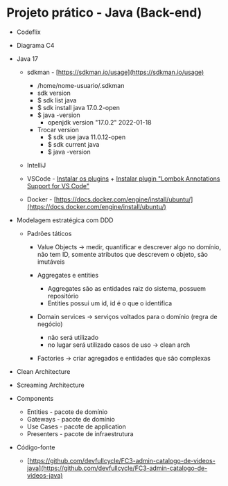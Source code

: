# Projeto prático - Java (Back-end)

  - Codeflix

  - Diagrama C4
  
  - Java 17
  
    - sdkman - [https://sdkman.io/usage](https://sdkman.io/usage)
	
	  - /home/nome-usuario/.sdkman
	  - sdk version
	  - $ sdk list java
	  - $ sdk install java 17.0.2-open
	  - $ java -version
        - openjdk version "17.0.2" 2022-01-18
      - Trocar version		
        - $ sdk use java 11.0.12-open
	    - $ sdk current java
		- $ java -version
		
    - IntelliJ
	
	- VSCode - [Instalar os plugins](https://github.com/codeedu/guia-rapido-java-vscode#configurando-vscode) + [Instalar plugin "Lombok Annotations Support for VS Code"](https://marketplace.visualstudio.com/items?itemName=vscjava.vscode-lombok)
	
	- Docker - [https://docs.docker.com/engine/install/ubuntu/](https://docs.docker.com/engine/install/ubuntu/)
	
  - Modelagem estratégica com DDD	
  
    - Padrões táticos
	
      - Value Objects -> medir, quantificar e descrever algo no domínio, não tem ID, somente atributos que descrevem o objeto, são imutáveis
	  
      - Aggregates e entities
	    - Aggregates são as entidades raiz do sistema, possuem repositório
		- Entities possui um id, id é o que o identifica
		
      - Domain services -> serviços voltados para o domínio (regra de negócio)
	    - não será utilizado
		- no lugar será utilizado casos de uso -> clean arch
		
      - Factories -> criar agregados e entidades que são complexas
	  
  - Clean Architecture	  
  
  - Screaming Architecture
  
  - Components
  
    - Entities - pacote de domínio
	- Gateways - pacote de domínio
	- Use Cases - pacote de application
	- Presenters - pacote de infraestrutura
	
  - Código-fonte
  
    - [https://github.com/devfullcycle/FC3-admin-catalogo-de-videos-java](https://github.com/devfullcycle/FC3-admin-catalogo-de-videos-java)
	  
   
